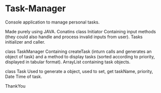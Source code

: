 # Task-Manager
Console application to manage personal tasks.

Made purely using JAVA.
Conatins 
class Initiator
  Containing input methods (they could also handle and process invalid inputs from user).
  Tasks initializer and caller.

class TaskManager 
  Containing createTask (inturn calls and generates an object of task)
  and a method to display tasks (sorted according to priority, displayed in tabular format).
  ArrayList containing task objects.

class Task
  Used to generate a object,
  used to set, get taskName, priority, Date Time of task.


ThankYou
